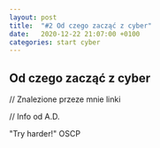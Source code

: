 ```yaml
---
layout: post
title:  "#2 Od czego zacząć z cyber"
date:   2020-12-22 21:07:00 +0100
categories: start cyber
---
```


## Od czego zacząć z cyber

// Znalezione przeze mnie linki

// Info od A.D.

"Try harder!" OSCP
